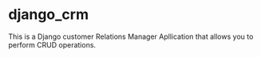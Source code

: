 # django_crm
This is a Django customer Relations Manager Apllication that allows you to perform CRUD operations.
